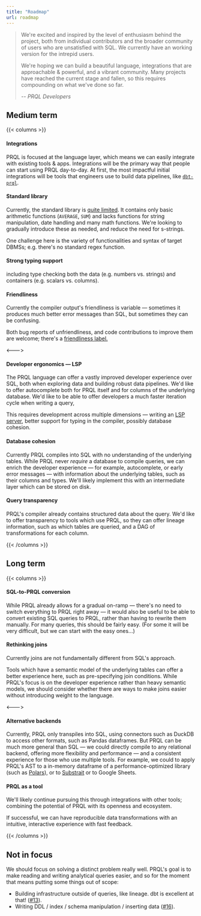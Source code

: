 ```yaml
---
title: "Roadmap"
url: roadmap
---
```


> We're excited and inspired by the level of enthusiasm behind the project, both
> from individual contributors and the broader community of users who are
> unsatisfied with SQL. We currently have an working version for the intrepid
> users.
>
> We're hoping we can build a beautiful language, integrations that are
> approachable & powerful, and a vibrant community. Many projects have reached
> the current stage and fallen, so this requires compounding on what we've done
> so far.
>
> -- <cite>PRQL Developers</cite>

## Medium term

{{< columns >}}

#### Integrations

PRQL is focused at the language layer, which means we can easily integrate with
existing tools & apps. Integrations will be the primary way that people can
start using PRQL day-to-day. At first, the most impactful initial integrations
will be tools that engineers use to build data pipelines, like
[`dbt-prql`](https://github.com/PRQL/prql/issues/375).

#### Standard library

Currently, the standard library is
[quite limited](https://github.com/PRQL/prql/blob/main/prql-compiler/src/semantic/std.prql).
It contains only basic arithmetic functions (`AVERAGE`, `SUM`) and lacks
functions for string manipulation, date handling and many math functions. We're
looking to gradually introduce these as needed, and reduce the need for
s-strings.

One challenge here is the variety of functionalities and syntax of target DBMSs;
e.g. there's no standard regex function.

#### Strong typing support

including type checking both the data (e.g. numbers vs. strings) and containers
(e.g. scalars vs. columns).

#### Friendliness

Currently the compiler output's friendliness is variable — sometimes it produces
much better error messages than SQL, but sometimes they can be confusing.

Both bug reports of unfriendliness, and code contributions to improve them are
welcome; there's a
[friendliness label.](https://github.com/PRQL/prql/issues?q=is%3Aissue+label%3Afriendliness+is%3Aopen)

<--->

#### Developer ergonomics — LSP

The PRQL language can offer a vastly improved developer experience over SQL,
both when exploring data and building robust data pipelines. We'd like to offer
autocomplete both for PRQL itself and for columns of the underlying database.
We'd like to be able to offer developers a much faster iteration cycle when
writing a query,

This requires development across multiple dimensions — writing an
[LSP server](https://langserver.org/), better support for typing in the
compiler, possibly database cohesion.

#### Database cohesion

Currently PRQL compiles into SQL with no understanding of the underlying tables.
While PRQL never _require_ a database to compile queries, we can enrich the
developer experience — for example, autocomplete, or early error messages — with
information about the underlying tables, such as their columns and types. We'll
likely implement this with an intermediate layer which can be stored on disk.

#### Query transparency

PRQL's compiler already contains structured data about the query. We'd like to
offer transparency to tools which use PRQL, so they can offer lineage
information, such as which tables are queried, and a DAG of transformations for
each column.

{{< /columns >}}

## Long term

{{< columns >}}

#### SQL-to-PRQL conversion

While PRQL already allows for a gradual on-ramp — there's no need to switch
everything to PRQL right away — it would also be useful to be able to convert
existing SQL queries to PRQL, rather than having to rewrite them manually. For
many queries, this should be fairly easy. (For some it will be very difficult,
but we can start with the easy ones...)

#### Rethinking joins

Currently joins are not fundamentally different from SQL's approach.

Tools which have a semantic model of the underlying tables can offer a better
experience here, such as pre-specifying join conditions. While PRQL's focus is
on the developer experience rather than heavy semantic models, we should
consider whether there are ways to make joins easier without introducing weight
to the language.

<--->

#### Alternative backends

Currently, PRQL only transpiles into SQL, using connectors such as DuckDB to
access other formats, such as Pandas dataframes. But PRQL can be much more
general than SQL — we could directly compile to any relational backend, offering
more flexibility and performance — and a consistent experience for those who use
multiple tools. For example, we could to apply PRQL's AST to a in-memory
dataframe of a performance-optimized library (such as
[Polars](https://www.pola.rs/)), or to [Substrait](https://substrait.io/) or to
Google Sheets.

#### PRQL as a tool

<!-- @snth do you want to mention prql-query? I would but I know you've been suggesting we delay -->

We'll likely continue pursuing this through integrations with other tools;
combining the potential of PRQL with its openness and ecosystem.

If successful, we can have reproducible data transformations with an intuitive,
interactive experience with fast feedback.

{{< /columns >}}

## Not in focus

We should focus on solving a distinct problem really well. PRQL's goal is to
make reading and writing analytical queries easier, and so for the moment that
means putting some things out of scope:

- Building infrastructure outside of queries, like lineage. dbt is excellent at
  that! ([#13](https://github.com/PRQL/prql/issues/13)).
- Writing DDL / index / schema manipulation / inserting data
  ([#16](https://github.com/PRQL/prql/issues/16)).

<!--

TODO: What's remaining in the language itself (not the stdlib)?


#### Language

The language is now fairly stable. While we'll hit corner-cases, we expect we'll
only make small changes to the existing features, even as we continue adding
features.

There are still some features that are missing: a native regex operator,

On this foundation we are planning to build advanced features like type
checking, function currying,  -->

<!--

TODO: are we planning to offer these? Where the underlying DB doesn't offer them, it'll be quite hard!

pivot/melt/wide_to_long/long_to_wide operations,
operator overloading and
[a few more](https://github.com/PRQL/prql/issues?q=is%3Aissue+is%3Aopen+label%3Alanguage-design). -->
<!--
We haven't kept this up to date — let's only add it if we think we have a path to doing that...

#### Milestones

We have assigned features to a broad timeline in our
[Milestones.](https://github.com/PRQL/prql/milestones) -->
